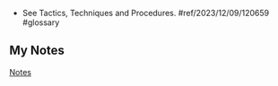 - See Tactics, Techniques and Procedures. #ref/2023/12/09/120659 #glossary 
## My Notes
[Notes](mynotes/ttp-notes.md)
